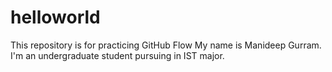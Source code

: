 # helloworld
This repository is for practicing GitHub Flow
My name is Manideep Gurram. I'm an undergraduate student pursuing in IST major.
